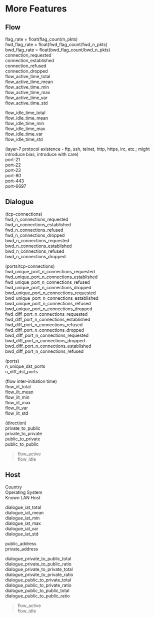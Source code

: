 # More Features  
## Flow  
flag_rate = float(flag_count/n_pkts)  
fwd_flag_rate = float(fwd_flag_count/fwd_n_pkts)  
bwd_flag_rate = float(bwd_flag_count/bwd_n_pkts)  
connection_requested  
connection_established  
connection_refused  
connection_dropped  
flow_active_time_total  
flow_active_time_mean  
flow_active_time_min  
flow_active_time_max  
flow_active_time_var  
flow_active_time_std  

flow_idle_time_total  
flow_idle_time_mean  
flow_idle_time_min  
flow_idle_time_max  
flow_idle_time_var  
flow_idle_time_std  

(layer-7 protocol existence - ftp, ssh, telnet, http, https, irc, etc.; might introduce bias, introduce with care)  
port-21  
port-22  
port-23  
port-80  
port-443  
port-6697  


## Dialogue  
(tcp-connections)  
fwd_n_connections_requested  
fwd_n_connections_established  
fwd_n_connections_refused  
fwd_n_connections_dropped  
bwd_n_connections_requested  
bwd_n_connections_established  
bwd_n_connections_refused  
bwd_n_connections_dropped  
  
(ports/tcp-connections)  
fwd_unique_port_n_connections_requested  
fwd_unique_port_n_connections_established  
fwd_unique_port_n_connections_refused  
fwd_unique_port_n_connections_dropped  
bwd_unique_port_n_connections_requested  
bwd_unique_port_n_connections_established  
bwd_unique_port_n_connections_refused  
bwd_unique_port_n_connections_dropped  
fwd_diff_port_n_connections_requested  
fwd_diff_port_n_connections_established  
fwd_diff_port_n_connections_refused  
fwd_diff_port_n_connections_dropped  
bwd_diff_port_n_connections_requested  
bwd_diff_port_n_connections_dropped  
bwd_diff_port_n_connections_established  
bwd_diff_port_n_connections_refused  

(ports)  
n_unique_dst_ports  
n_diff_dst_ports  

(flow inter-initiation time)  
flow_iit_total  
flow_iit_mean  
flow_iit_min  
flow_iit_max  
flow_iit_var  
flow_iit_std  

(direction)  
private_to_public  
private_to_private  
public_to_private  
public_to_public  

>flow_active  
>flow_idle  

## Host  
Country  
Operating System  
Known LAN Host  

dialogue_iat_total  
dialogue_iat_mean  
dialogue_iat_min  
dialogue_iat_max  
dialogue_iat_var  
dialogue_iat_std  

public_address  
private_address  

dialogue_private_to_public_total  
dialogue_private_to_public_ratio  
dialogue_private_to_private_total  
dialogue_private_to_private_ratio  
dialogue_public_to_private_total  
dialogue_public_to_private_ratio  
dialogue_public_to_public_total  
dialogue_public_to_public_ratio  

>flow_active  
>flow_idle  